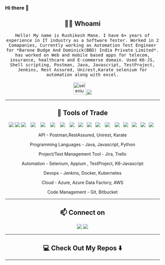 ### Hi there 👋

<!--

<h1 align="center"> 👋 </h1>
<div align="center">
  <img src="https://github.com/gauravkhurana/gauravkhurana/blob/master/images/header.gif" alt="header"/>
</div>
<p align="center"> (Open for Learning)</p>  --->  

<h2 align="center"> 👨‍💻 Whoami</h2>
<p align="center">
  <samp>Hello! My name is Rushikesh Mane. I have 6+ years of experience in IT industry as a Software Tester. Worked in 2 Comapanies, Currently working as Automation Test Engineer for *Barone Budge And Dominick(BBD) India Private Limited*. has worked on Web and mobile based apps for telecom, insurance, healthcare and E-commerse domain. Used K6-JS, Shell scripting, Postman, Java, Javascript, TestProject, Jenkins, Rest Assured, Unirest,Karate  selenium for automation along with excel. 
  </samp>
  <br> <br>
    <a href="https://www.selenium.dev" target="_blank" rel="noreferrer"> <img src="https://raw.githubusercontent.com/detain/svg-logos/780f25886640cef088af994181646db2f6b1a3f8/svg/selenium-logo.svg" alt="selenium" width="40" height="40"/> </a>
  <img src="https://img.shields.io/badge/Tester-FF9522?style=for-the-badge&logo=tester&logoColor=white"/>
</p>
<hr>
</p>
<h2 align="center"> 🔭 Tools of Trade</h2>
<p align="center">
<img src="https://img.shields.io/badge/Selenium-43B02A?style=for-the-badge&logo=Selenium&logoColor=white"/>
<img src="https://img.shields.io/badge/Postman-FF6C37?style=for-the-badge&logo=Postman&logoColor=white"/>
 <img src="https://img.shields.io/badge/Java-ED8B00?style=for-the-badge&logo=java&logoColor=white" />&nbsp;&nbsp;&nbsp;
<img src="https://img.shields.io/badge/javascript-%23323330.svg?style=for-the-badge&logo=javascript&logoColor=%23F7DF1E" />&nbsp;&nbsp;&nbsp;
<img src="https://img.shields.io/badge/react-%2320232a.svg?style=for-the-badge&logo=react&logoColor=%2361DAFB" />&nbsp;&nbsp;&nbsp;
<img src="https://img.shields.io/badge/node.js-6DA55F?style=for-the-badge&logo=node.js&logoColor=white" />&nbsp;&nbsp;&nbsp;
<img src="https://img.shields.io/badge/Python-14354C?style=for-the-badge&logo=python&logoColor=white" />&nbsp;&nbsp;&nbsp;
<img src="https://img.shields.io/badge/Git-F05032?style=for-the-badge&logo=git&logoColor=white"/>&nbsp;&nbsp;
<img src="https://img.shields.io/badge/bitbucket-%230047B3.svg?style=for-the-badge&logo=bitbucket&logoColor=white"/>&nbsp;&nbsp;
<img src="https://img.shields.io/badge/Jenkins-D24939?style=for-the-badge&logo=Jenkins&logoColor=white"/>&nbsp;&nbsp;
<img src="https://img.shields.io/badge/jira-%230A0FFF.svg?style=for-the-badge&logo=jira&logoColor=white" />&nbsp;&nbsp;&nbsp;
<img src="https://img.shields.io/badge/Trello-%23026AA7.svg?style=for-the-badge&logo=Trello&logoColor=white" />&nbsp;&nbsp;&nbsp;
<img src="https://img.shields.io/badge/Microsoft_Azure-0089D6?style=for-the-badge&logo=microsoft-azure&logoColor=white" />&nbsp;&nbsp;
<img src="https://img.shields.io/badge/Docker-2CA5E0?style=for-the-badge&logo=docker&logoColor=white"/>&nbsp;&nbsp;
<img src="https://img.shields.io/badge/kubernetes-326ce5.svg?&style=for-the-badge&logo=kubernetes&logoColor=white"/>&nbsp;&nbsp;
<img src="https://img.shields.io/badge/Azure_DevOps-0078D7?style=for-the-badge&logo=azure-devops&logoColor=white"/>&nbsp;&nbsp;
<img src="https://img.shields.io/badge/Shell_Script-121011?style=for-the-badge&logo=gnu-bash&logoColor=white"/>&nbsp;&nbsp;

     
</p>
<p align="center"> API - Postman,RestAssured, Unirest, Karate
<p align="center"> Programming Languages - Java,  Javascript, Python
<p align="center">Project/Test Management Tool - Jira, Trello
<p align="center">Automation - Selenium, Appium , TestProject, K6-Javascript
<p align="center">Devops - Jenkins, Docker, Kubernetes
<p align="center">Cloud - Azure, Azure Data Factory, AWS
<p align="center">Code Management - Git, Bitbucket   
 </p>
<hr>

<h2  align="center">📫 Connect on</h2>
<p align="center">
  <a target="_blank"href="https://www.linkedin.com/in/rushikesh-mane-18b964a3/"><img src="https://img.shields.io/badge/linkedin-%230077B5.svg?&style=for-the-badge&logo=linkedin&logoColor=white" /></a>
  <a href="mailto:rushimane2323@gmail.com?subject=Hello%20Rushi,%20From%20Github"><img src="https://camo.githubusercontent.com/2e31b0d0e07e5431ee3f85689b488016d52a4fb97e523ae497023a9746e2e52e/68747470733a2f2f696d672e736869656c64732e696f2f62616467652f676d61696c2d2532334431343833362e7376673f267374796c653d666f722d7468652d6261646765266c6f676f3d676d61696c266c6f676f436f6c6f723d7768697465" data-canonical-src="https://img.shields.io/badge/gmail-%23D14836.svg?&amp;style=for-the-badge&amp;logo=gmail&amp;logoColor=white" style="max-width: 100%;"></a>
    
  
</p>

<hr>


<h2  align="center">💻 Check Out My Repos ⬇️ </h2>
  
</p>

<hr>


<h2  align="center">
